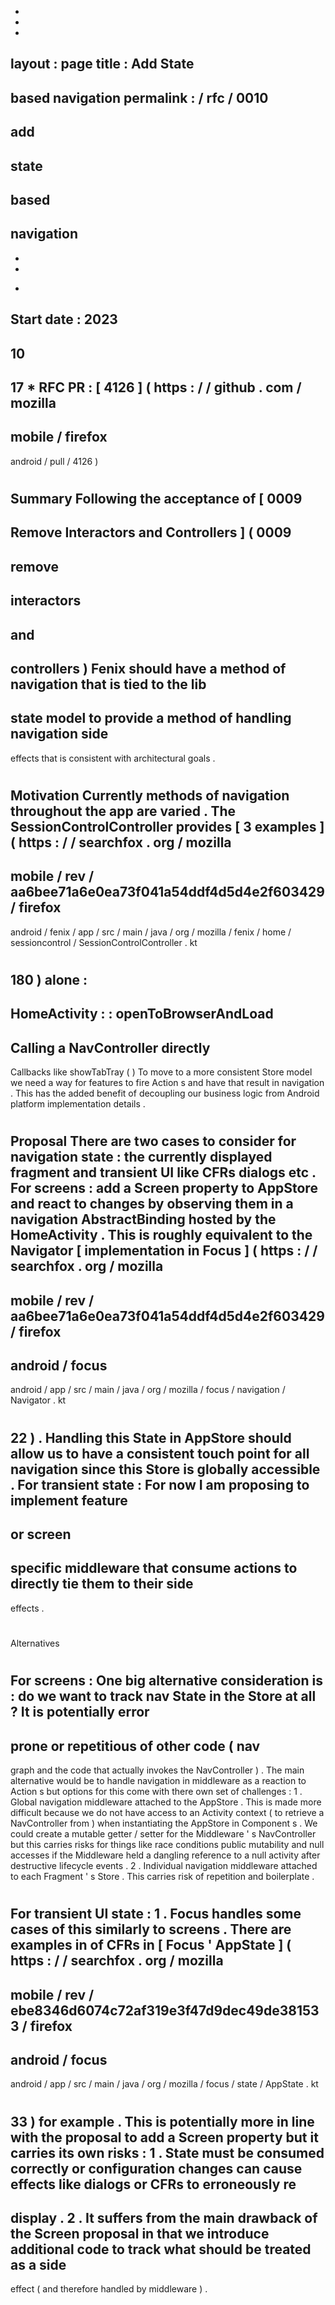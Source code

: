 -
-
-
layout
:
page
title
:
Add
State
-
based
navigation
permalink
:
/
rfc
/
0010
-
add
-
state
-
based
-
navigation
-
-
-
*
Start
date
:
2023
-
10
-
17
*
RFC
PR
:
[
4126
]
(
https
:
/
/
github
.
com
/
mozilla
-
mobile
/
firefox
-
android
/
pull
/
4126
)
#
#
Summary
Following
the
acceptance
of
[
0009
-
Remove
Interactors
and
Controllers
]
(
0009
-
remove
-
interactors
-
and
-
controllers
)
Fenix
should
have
a
method
of
navigation
that
is
tied
to
the
lib
-
state
model
to
provide
a
method
of
handling
navigation
side
-
effects
that
is
consistent
with
architectural
goals
.
#
#
Motivation
Currently
methods
of
navigation
throughout
the
app
are
varied
.
The
SessionControlController
provides
[
3
examples
]
(
https
:
/
/
searchfox
.
org
/
mozilla
-
mobile
/
rev
/
aa6bee71a6e0ea73f041a54ddf4d5d4e2f603429
/
firefox
-
android
/
fenix
/
app
/
src
/
main
/
java
/
org
/
mozilla
/
fenix
/
home
/
sessioncontrol
/
SessionControlController
.
kt
#
180
)
alone
:
-
HomeActivity
:
:
openToBrowserAndLoad
-
Calling
a
NavController
directly
-
Callbacks
like
showTabTray
(
)
To
move
to
a
more
consistent
Store
model
we
need
a
way
for
features
to
fire
Action
s
and
have
that
result
in
navigation
.
This
has
the
added
benefit
of
decoupling
our
business
logic
from
Android
platform
implementation
details
.
#
#
Proposal
There
are
two
cases
to
consider
for
navigation
state
:
the
currently
displayed
fragment
and
transient
UI
like
CFRs
dialogs
etc
.
For
screens
:
add
a
Screen
property
to
AppStore
and
react
to
changes
by
observing
them
in
a
navigation
AbstractBinding
hosted
by
the
HomeActivity
.
This
is
roughly
equivalent
to
the
Navigator
[
implementation
in
Focus
]
(
https
:
/
/
searchfox
.
org
/
mozilla
-
mobile
/
rev
/
aa6bee71a6e0ea73f041a54ddf4d5d4e2f603429
/
firefox
-
android
/
focus
-
android
/
app
/
src
/
main
/
java
/
org
/
mozilla
/
focus
/
navigation
/
Navigator
.
kt
#
22
)
.
Handling
this
State
in
AppStore
should
allow
us
to
have
a
consistent
touch
point
for
all
navigation
since
this
Store
is
globally
accessible
.
For
transient
state
:
For
now
I
am
proposing
to
implement
feature
-
or
screen
-
specific
middleware
that
consume
actions
to
directly
tie
them
to
their
side
-
effects
.
#
#
Alternatives
#
#
#
For
screens
:
One
big
alternative
consideration
is
:
do
we
want
to
track
nav
State
in
the
Store
at
all
?
It
is
potentially
error
-
prone
or
repetitious
of
other
code
(
nav
-
graph
and
the
code
that
actually
invokes
the
NavController
)
.
The
main
alternative
would
be
to
handle
navigation
in
middleware
as
a
reaction
to
Action
s
but
options
for
this
come
with
there
own
set
of
challenges
:
1
.
Global
navigation
middleware
attached
to
the
AppStore
.
This
is
made
more
difficult
because
we
do
not
have
access
to
an
Activity
context
(
to
retrieve
a
NavController
from
)
when
instantiating
the
AppStore
in
Component
s
.
We
could
create
a
mutable
getter
/
setter
for
the
Middleware
'
s
NavController
but
this
carries
risks
for
things
like
race
conditions
public
mutability
and
null
accesses
if
the
Middleware
held
a
dangling
reference
to
a
null
activity
after
destructive
lifecycle
events
.
2
.
Individual
navigation
middleware
attached
to
each
Fragment
'
s
Store
.
This
carries
risk
of
repetition
and
boilerplate
.
#
#
#
For
transient
UI
state
:
1
.
Focus
handles
some
cases
of
this
similarly
to
screens
.
There
are
examples
in
of
CFRs
in
[
Focus
'
AppState
]
(
https
:
/
/
searchfox
.
org
/
mozilla
-
mobile
/
rev
/
ebe8346d6074c72af319e3f47d9dec49de381533
/
firefox
-
android
/
focus
-
android
/
app
/
src
/
main
/
java
/
org
/
mozilla
/
focus
/
state
/
AppState
.
kt
#
33
)
for
example
.
This
is
potentially
more
in
line
with
the
proposal
to
add
a
Screen
property
but
it
carries
its
own
risks
:
1
.
State
must
be
consumed
correctly
or
configuration
changes
can
cause
effects
like
dialogs
or
CFRs
to
erroneously
re
-
display
.
2
.
It
suffers
from
the
main
drawback
of
the
Screen
proposal
in
that
we
introduce
additional
code
to
track
what
should
be
treated
as
a
side
-
effect
(
and
therefore
handled
by
middleware
)
.
